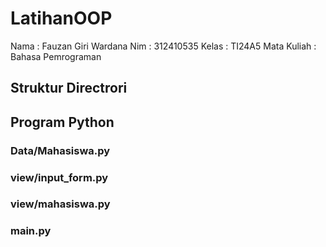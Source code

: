 # LatihanOOP
Nama : Fauzan Giri Wardana
Nim  : 312410535
Kelas : TI24A5
Mata Kuliah : Bahasa Pemrograman
## Struktur Directrori

## Program Python
### Data/Mahasiswa.py

### view/input_form.py

### view/mahasiswa.py

### main.py

